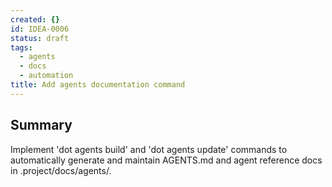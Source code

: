 ```yaml
---
created: {}
id: IDEA-0006
status: draft
tags:
  - agents
  - docs
  - automation
title: Add agents documentation command
---
```

## Summary
Implement 'dot agents build' and 'dot agents update' commands to automatically generate and maintain AGENTS.md and agent reference docs in .project/docs/agents/.
